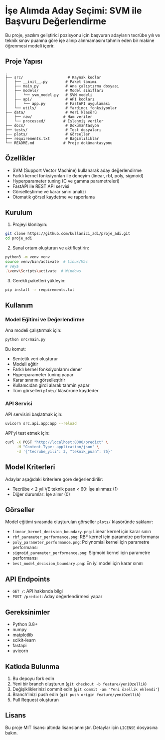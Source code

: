 # İşe Alımda Aday Seçimi: SVM ile Başvuru Değerlendirme

Bu proje, yazılım geliştirici pozisyonu için başvuran adayların tecrübe yılı ve teknik sınav puanına göre işe alınıp alınmamasını tahmin eden bir makine öğrenmesi modeli içerir.

## Proje Yapısı

```
.
├── src/                    # Kaynak kodlar
│   ├── __init__.py        # Paket tanımı
│   ├── main.py            # Ana çalıştırma dosyası
│   ├── models/            # Model sınıfları
│   │   └── svm_model.py   # SVM modeli
│   ├── api/               # API kodları
│   │   └── app.py         # FastAPI uygulaması
│   └── utils/             # Yardımcı fonksiyonlar
├── data/                  # Veri klasörü
│   ├── raw/              # Ham veriler
│   └── processed/        # İşlenmiş veriler
├── docs/                  # Dokümantasyon
├── tests/                 # Test dosyaları
├── plots/                 # Görseller
├── requirements.txt       # Bağımlılıklar
└── README.md             # Proje dokümantasyonu
```

## Özellikler

- SVM (Support Vector Machine) kullanarak aday değerlendirme
- Farklı kernel fonksiyonları ile deneyim (linear, rbf, poly, sigmoid)
- Hyperparameter tuning (C ve gamma parametreleri)
- FastAPI ile REST API servisi
- Görselleştirme ve karar sınırı analizi
- Otomatik görsel kaydetme ve raporlama

## Kurulum

1. Projeyi klonlayın:
```bash
git clone https://github.com/kullanici_adi/proje_adi.git
cd proje_adi
```

2. Sanal ortam oluşturun ve aktifleştirin:
```bash
python3 -m venv venv
source venv/bin/activate  # Linux/Mac
# veya
.\venv\Scripts\activate  # Windows
```

3. Gerekli paketleri yükleyin:
```bash
pip install -r requirements.txt
```

## Kullanım

### Model Eğitimi ve Değerlendirme

Ana modeli çalıştırmak için:
```bash
python src/main.py
```

Bu komut:
- Sentetik veri oluşturur
- Modeli eğitir
- Farklı kernel fonksiyonlarını dener
- Hyperparameter tuning yapar
- Karar sınırını görselleştirir
- Kullanıcıdan girdi alarak tahmin yapar
- Tüm görselleri `plots/` klasörüne kaydeder

### API Servisi

API servisini başlatmak için:
```bash
uvicorn src.api.app:app --reload
```

API'yi test etmek için:
```bash
curl -X POST "http://localhost:8000/predict" \
     -H "Content-Type: application/json" \
     -d '{"tecrube_yili": 3, "teknik_puan": 75}'
```

## Model Kriterleri

Adaylar aşağıdaki kriterlere göre değerlendirilir:
- Tecrübe < 2 yıl VE teknik puan < 60: İşe alınmaz (1)
- Diğer durumlar: İşe alınır (0)

## Görseller

Model eğitimi sırasında oluşturulan görseller `plots/` klasöründe saklanır:
- `linear_kernel_decision_boundary.png`: Linear kernel için karar sınırı
- `rbf_parameter_performance.png`: RBF kernel için parametre performansı
- `poly_parameter_performance.png`: Polynomial kernel için parametre performansı
- `sigmoid_parameter_performance.png`: Sigmoid kernel için parametre performansı
- `best_model_decision_boundary.png`: En iyi model için karar sınırı

## API Endpoints

- `GET /`: API hakkında bilgi
- `POST /predict`: Aday değerlendirmesi yapar

## Gereksinimler

- Python 3.8+
- numpy
- matplotlib
- scikit-learn
- fastapi
- uvicorn

## Katkıda Bulunma

1. Bu depoyu fork edin
2. Yeni bir branch oluşturun (`git checkout -b feature/yeniOzellik`)
3. Değişikliklerinizi commit edin (`git commit -am 'Yeni özellik eklendi'`)
4. Branch'inizi push edin (`git push origin feature/yeniOzellik`)
5. Pull Request oluşturun

## Lisans

Bu proje MIT lisansı altında lisanslanmıştır. Detaylar için `LICENSE` dosyasına bakın. 